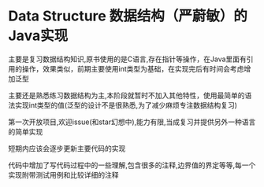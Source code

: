 # Data Structure 数据结构（严蔚敏）的Java实现
主要是复习数据结构知识,原书使用的是C语言,存在指针等操作，在Java里面有引用的操作，效果类似，前期主要使用int类型为基础，在实现完后有时间会考虑增加泛型

主要还是熟悉练习数据结构为主,本阶段就暂时不加入其他特性，使用最简单的语法实现int类型的值(泛型的设计不是很熟悉,为了减少麻烦专注数据结构复习)

第一次开放项目,欢迎issue(和star幻想中),能力有限,当成复习并提供另外一种语言的简单实现

短期内应该会逐步更新主要代码的实现

代码中增加了写代码过程中的一些理解,包含很多的注释,边界值的界定等等,每一个实现附带测试用例和比较详细的注释
